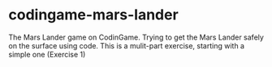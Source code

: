 # codingame-mars-lander
The Mars Lander game on CodinGame. Trying to get the Mars Lander safely on the surface using code. This is a mulit-part exercise, starting with a simple one (Exercise 1)
